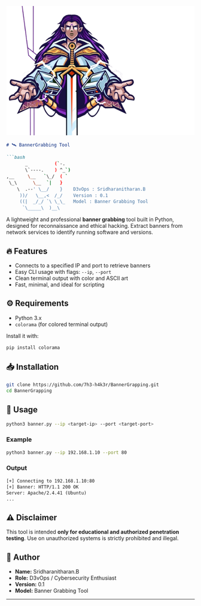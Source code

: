 
<p align="center">
  <img src="https://github.com/7h3-h4k3r/P067sc4NN36/blob/main/image/logo.png" alt="Banner Grabbing Tool" width="600"/>
</p>

```markdown
# 🛰️ BannerGrabbing Tool

```bash
       _          (`-. 
       \`----.    ) ^_`)
,__     \__   `\_/  ( `
 \_\      \__  `|   }
    \  .--' \__/    }    D3vOps : Sridharanitharan.B
     ))/   \__,<  /_/    Version : 0.1
     ((|  _/_/ `\ \_\_   Model : Banner Grabbing Tool 
      `\_____\  )__\
```

A lightweight and professional **banner grabbing** tool built in Python, designed for reconnaissance and ethical hacking. Extract banners from network services to identify running software and versions.

## 🔥 Features

- Connects to a specified IP and port to retrieve banners
- Easy CLI usage with flags: `--ip`, `--port`
- Clean terminal output with color and ASCII art
- Fast, minimal, and ideal for scripting

## ⚙️ Requirements

- Python 3.x
- `colorama` (for colored terminal output)

Install it with:

```bash
pip install colorama
```

## 📥 Installation

```bash
git clone https://github.com/7h3-h4k3r/BannerGrapping.git
cd BannerGrapping
```

## 🧪 Usage

```bash
python3 banner.py --ip <target-ip> --port <target-port>
```

### Example

```bash
python3 banner.py --ip 192.168.1.10 --port 80
```

### Output

```
[+] Connecting to 192.168.1.10:80
[+] Banner: HTTP/1.1 200 OK
Server: Apache/2.4.41 (Ubuntu)
...
```

## ⚠️ Disclaimer

This tool is intended **only for educational and authorized penetration testing**. Use on unauthorized systems is strictly prohibited and illegal.

## 👤 Author

- **Name:** Sridharanitharan.B
- **Role:** D3vOps / Cybersecurity Enthusiast
- **Version:** 0.1
- **Model:** Banner Grabbing Tool

---